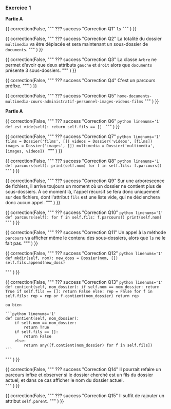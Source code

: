 ### Exercice 1

**Partie A**

{{
correction(False,
"""
??? success \"Correction Q1\" 
    ```ls``` 
"""
)
}}


{{
correction(False,
"""
??? success \"Correction Q2\" 
    La totalité du dossier ```multimedia``` va être déplacée et sera maintenant un sous-dossier de ```documents```.
"""
)
}}

{{
correction(False,
"""
??? success \"Correction Q3\" 
    La classe  ```Arbre``` ne permet d'avoir que deux attributs ```gauche``` et ```droit``` alors que ```documents``` présente 3 sous-dossiers.
"""
)
}}

{{
correction(False,
"""
??? success \"Correction Q4\" 
    C'est un parcours préfixe. 
"""
)
}}

{{
correction(False,
"""
??? success \"Correction Q5\" 
    ```home-documents-multimedia-cours-administratif-personnel-images-videos-films``` 
"""
)
}}


**Partie A**


{{
correction(False,
"""
??? success \"Correction Q6\" 
    ```python linenums='1'
    def est_vide(self):
        return self.fils == []
    ```
"""
)
}}

{{
correction(False,
"""
??? success \"Correction Q7\" 
    ```python linenums='1'
    films = Dossier('films', [])
    videos = Dossier('videos', [films])
    images = Dossier('images', [])
    multimedia = Dossier('multimedia', [images, videos])
    ```
"""
)
}}

{{
correction(False,
"""
??? success \"Correction Q8\" 
    ```python linenums='1'
    def parcours(self):
        print(self.nom)
        for f in self.fils:
            f.parcours()
    ``` 
"""
)
}}

{{
correction(False,
"""
??? success \"Correction Q9\" 
    Sur une arborescence de fichiers, il arrive toujours un moment où un dossier ne contient plus de sous-dossiers. À ce moment là, l'appel récursif se fera donc uniquement sur des fichiers, dont l'attribut ```fils``` est une liste vide, qui ne déclenchera donc aucun appel. 
"""
)
}}

{{
correction(False,
"""
??? success \"Correction Q10\" 
    ```python linenums='1'
    def parcours(self):
        for f in self.fils:
            f.parcours()
        print(self.nom)
    ``` 
"""
)
}}

{{
correction(False,
"""
??? success \"Correction Q11\" 
    Un appel à la méthode ```parcours``` va afficher même le contenu des sous-dossiers, alors que ```ls``` ne le fait pas.
"""
)
}}

{{
correction(False,
"""
??? success \"Correction Q12\"
    ```python linenums='1'
    def mkdir(self, nom):
        new_doss = Dossier(nom, [])
        self.fils.append(new_doss)
    ```

"""
)
}}

{{
correction(False,
"""
??? success \"Correction Q13\" 
    ```python linenums='1'
    def contient(self, nom_dossier):
        if self.nom == nom_dossier:
            return True
        if self.fils == []:
            return False
        else:
            rep = False
            for f in self.fils:
                rep = rep or f.contient(nom_dossier)
            return rep    
    ```

    ou bien

    ```python linenums='1'
    def contient(self, nom_dossier):
        if self.nom == nom_dossier:
            return True
        if self.fils == []:
            return False
        else:
            return any([f.contient(nom_dossier) for f in self.fils])    
    ```
"""
)
}}

{{
correction(False,
"""
??? success \"Correction Q14\" 
    Il pourrait refaire un parcours infixe et observer si le dossier cherché est un fils du dossier actuel, et dans ce cas afficher le nom du dossier actuel.  
"""
)
}}

{{
correction(False,
"""
??? success \"Correction Q15\" 
    Il suffit de rajouter un attribut ```self.parent```. 
"""
)
}}